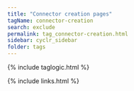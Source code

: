 ```yaml
---
title: "Connector creation pages"
tagName: connector-creation
search: exclude
permalink: tag_connector-creation.html
sidebar: cyclr_sidebar
folder: tags
---
```


{% include taglogic.html %}

{% include links.html %}
